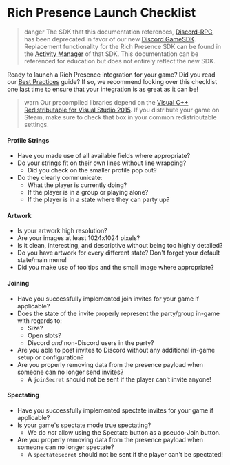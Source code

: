 # Rich Presence Launch Checklist

> danger
> The SDK that this documentation references, [Discord-RPC](https://github.com/discord/discord-rpc), has been deprecated in favor of our new [Discord GameSDK](#DOCS_GAME_SDK_SDK_STARTER_GUIDE/). Replacement functionality for the Rich Presence SDK can be found in the [Activity Manager](#DOCS_GAME_SDK_ACTIVITIES/) of that SDK. This documentation can be referenced for education but does not entirely reflect the new SDK.

Ready to launch a Rich Presence integration for your game? Did you read our [Best Practices](#DOCS_RICH_PRESENCE_BEST_PRACTICES/) guide? If so, we recommend looking over this checklist one last time to ensure that your integration is as great as it can be!

> warn
> Our precompiled libraries depend on the [Visual C++ Redistributable for Visual Studio 2015](https://www.microsoft.com/en-us/download/details.aspx?id=48145). If you distribute your game on Steam, make sure to check that box in your common redistributable settings.

#### Profile Strings

- Have you made use of all available fields where appropriate?
- Do your strings fit on their own lines without line wrapping?
  - Did you check on the smaller profile pop out?
- Do they clearly communicate:
  - What the player is currently doing?
  - If the player is in a group or playing alone?
  - If the player is in a state where they can party up?

#### Artwork

- Is your artwork high resolution?
- Are your images at least 1024x1024 pixels?
- Is it clean, interesting, and descriptive without being too highly detailed?
- Do you have artwork for every different state? Don't forget your default state/main menu!
- Did you make use of tooltips and the small image where appropriate?

#### Joining

- Have you successfully implemented join invites for your game if applicable?
- Does the state of the invite properly represent the party/group in-game with regards to:
  - Size?
  - Open slots?
  - Discord _and_ non-Discord users in the party?
- Are you able to post invites to Discord without any additional in-game setup or configuration?
- Are you properly removing data from the presence payload when someone can no longer send invites?
  - A `joinSecret` should not be sent if the player can't invite anyone!

#### Spectating

- Have you successfully implemented spectate invites for your game if applicable?
- Is your game's spectate mode true spectating?
  - We do _not_ allow using the Spectate button as a pseudo-Join button.
- Are you properly removing data from the presence payload when someone can no longer spectate?
  - A `spectateSecret` should not be sent if the player can't be spectated!
